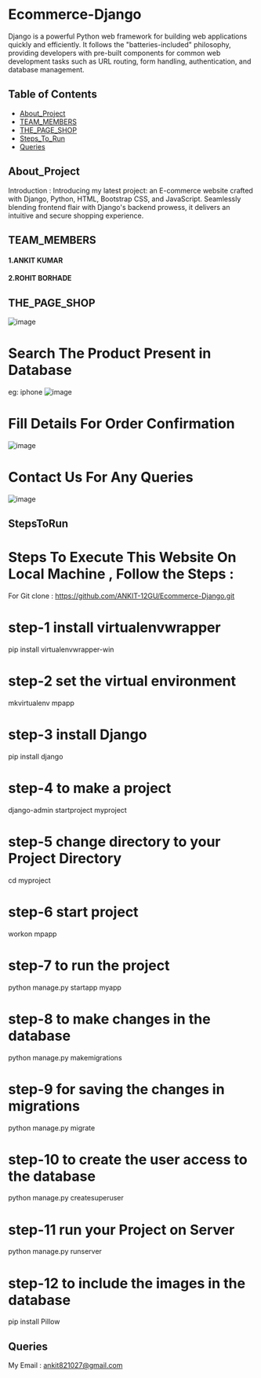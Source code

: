 # Ecommerce-Django
Django is a powerful Python web framework for building web applications quickly and efficiently. It follows the "batteries-included" philosophy, providing developers with pre-built components for common web development tasks such as URL routing, form handling, authentication, and database management.

## Table of Contents

- [About_Project](#About_Project)
- [TEAM_MEMBERS](#TEAM_MEMBERS)
- [THE_PAGE_SHOP](#THE_PAGE_SHOP)
- [Steps_To_Run](#StepsToRun)
- [Queries](#queries)
  
## About_Project
Introduction : Introducing my latest project: an E-commerce website crafted with Django, Python, HTML, Bootstrap CSS, and JavaScript. Seamlessly blending frontend flair with Django's backend prowess, it delivers an intuitive and secure shopping experience.

## TEAM_MEMBERS
#### 1.ANKIT KUMAR 
#### 2.ROHIT BORHADE

## THE_PAGE_SHOP  
![image](https://github.com/ANKIT-12GU/Ecommerce-Django/assets/114995661/40138e48-ad22-40b8-aacd-98a81c5d33fc)
# Search The Product Present in Database
eg: iphone 
![image](https://github.com/ANKIT-12GU/Ecommerce-Django/assets/114995661/c369b350-c316-4e84-bd8b-1e9cde24cf0c)
# Fill Details For Order Confirmation
![image](https://github.com/ANKIT-12GU/Ecommerce-Django/assets/114995661/5b35b6a8-cfc4-4617-8369-c29ecc3988ae)
# Contact Us For Any Queries
![image](https://github.com/ANKIT-12GU/Ecommerce-Django/assets/114995661/1fd4a5ff-8771-448c-9422-cf04bbcf72e6)

## StepsToRun
# Steps To Execute This Website On Local Machine , Follow the Steps :
For Git clone : https://github.com/ANKIT-12GU/Ecommerce-Django.git
# step-1 install  virtualenvwrapper 
pip install virtualenvwrapper-win
# step-2 set the virtual environment
mkvirtualenv mpapp
# step-3 install Django
pip install django
# step-4 to make a project 
django-admin startproject myproject
# step-5 change directory to your Project Directory
cd myproject
# step-6 start project
workon mpapp
# step-7 to run the project 
python manage.py startapp myapp
# step-8 to make changes in the database
python manage.py makemigrations 
# step-9  for saving the changes in migrations
python manage.py migrate
# step-10 to create the user access to the database
python manage.py createsuperuser
# step-11  run your Project on Server
python manage.py runserver
# step-12  to include the images in the database
pip install Pillow

## Queries 
My Email : ankit821027@gmail.com

